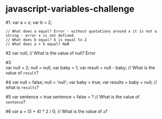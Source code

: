 # javascript-variables-challenge

#1.
    var a = x;
    var b = 2;

    // What does a equal? Error - without quotations around x it is not a string - error x is not defined
    // What does b equal? b is equal to 2
    // What does a + b equal? NaN


#2
    var null;
    // What is the value of null? Error

#3  
    var null = 2;
    null = null;
    var baby = 1;
    var result = null - baby;
    // What is the value of `result`?

#4
    var null = false;
    null = 'null';
    var baby = true;
    var results = baby + null;
    // what is `results`?

#5
    var sentence = true
    sentence + false = ?
    // What is the value of `sentence`?

#6
    var a = (5 + 4) * 2 / 0;
    // What is the value of `a`?  
